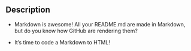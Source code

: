 ## Description
- Markdown is awesome! All your README.md are made in Markdown, but do you know how GitHub are rendering them?

- It’s time to code a Markdown to HTML!